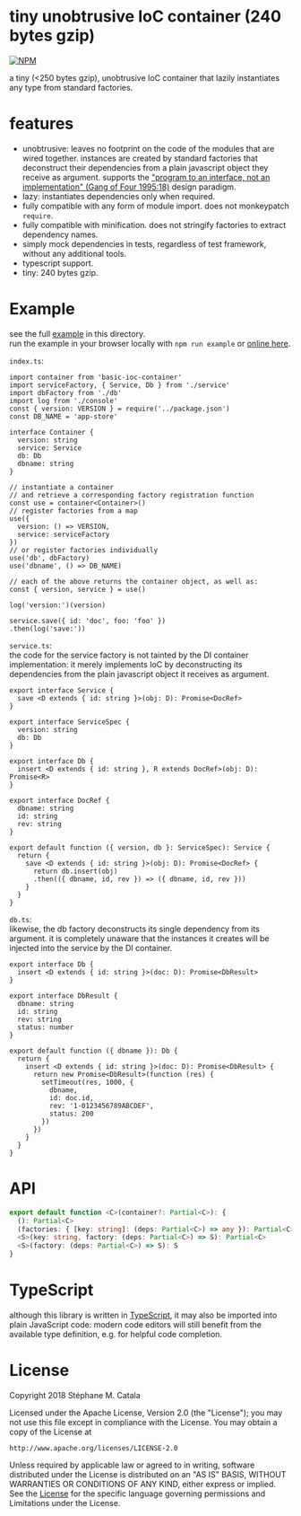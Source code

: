 # tiny unobtrusive IoC container (240 bytes gzip)
[![NPM](https://nodei.co/npm/basic-ioc-container.png?compact=true)](https://nodei.co/npm/basic-ioc-container/)

a tiny (<250 bytes gzip), unobtrusive IoC container that lazily instantiates
any type from standard factories.

# features
* unobtrusive: leaves no footprint on the code of the modules that are wired together.
instances are created by standard factories that deconstruct their dependencies
from a plain javascript object they receive as argument.
supports the ["program to an interface, not an implementation" (Gang of Four 1995:18)](https://en.wikipedia.org/wiki/Design_Patterns) design paradigm.
* lazy: instantiates dependencies only when required.
* fully compatible with any form of module import. does not monkeypatch `require`.
* fully compatible with minification.
does not stringify factories to extract dependency names.
* simply mock dependencies in tests, regardless of test framework,
without any additional tools.
* typescript support.
* tiny: 240 bytes gzip.

# <a name="example"></a> Example
see the full [example](./example/index.tsx) in this directory.<br/>
run the example in your browser locally with `npm run example`
or [online here](https://cdn.rawgit.com/ZenyWay/basic-ioc-container/v0.2.1/example/index.html).

`index.ts`:
```tsx
import container from 'basic-ioc-container'
import serviceFactory, { Service, Db } from './service'
import dbFactory from './db'
import log from './console'
const { version: VERSION } = require('../package.json')
const DB_NAME = 'app-store'

interface Container {
  version: string
  service: Service
  db: Db
  dbname: string
}

// instantiate a container
// and retrieve a corresponding factory registration function
const use = container<Container>()
// register factories from a map
use({
  version: () => VERSION,
  service: serviceFactory
})
// or register factories individually
use('db', dbFactory)
use('dbname', () => DB_NAME)

// each of the above returns the container object, as well as:
const { version, service } = use()

log('version:')(version)

service.save({ id: 'doc', foo: 'foo' })
.then(log('save:'))
```

`service.ts`:<br/>
the code for the service factory is not tainted by the DI container implementation:
it merely implements IoC by deconstructing its dependencies
from the plain javascript object it receives as argument.
```tsx
export interface Service {
  save <D extends { id: string }>(obj: D): Promise<DocRef>
}

export interface ServiceSpec {
  version: string
  db: Db
}

export interface Db {
  insert <D extends { id: string }, R extends DocRef>(obj: D): Promise<R>
}

export interface DocRef {
  dbname: string
  id: string
  rev: string
}

export default function ({ version, db }: ServiceSpec): Service {
  return {
    save <D extends { id: string }>(obj: D): Promise<DocRef> {
      return db.insert(obj)
      .then(({ dbname, id, rev }) => ({ dbname, id, rev }))
    }
  }
}
```

`db.ts`:<br/>
likewise, the db factory deconstructs its single dependency from its argument.
it is completely unaware that the instances it creates will be
injected into the service by the DI container.
```tsx
export interface Db {
  insert <D extends { id: string }>(doc: D): Promise<DbResult>
}

export interface DbResult {
  dbname: string
  id: string
  rev: string
  status: number
}

export default function ({ dbname }): Db {
  return {
    insert <D extends { id: string }>(doc: D): Promise<DbResult> {
      return new Promise<DbResult>(function (res) {
        setTimeout(res, 1000, {
          dbname,
          id: doc.id,
          rev: '1-0123456789ABCDEF',
          status: 200
        })
      })
    }
  }
}
```
# <a name="API"></a>API

```ts
export default function <C>(container?: Partial<C>): {
  (): Partial<C>
  (factories: { [key: string]: (deps: Partial<C>) => any }): Partial<C>
  <S>(key: string, factory: (deps: Partial<C>) => S): Partial<C>
  <S>(factory: (deps: Partial<C>) => S): S
}
```

# TypeScript
although this library is written in [TypeScript](https://www.typescriptlang.org),
it may also be imported into plain JavaScript code:
modern code editors will still benefit from the available type definition,
e.g. for helpful code completion.

# License
Copyright 2018 Stéphane M. Catala

Licensed under the Apache License, Version 2.0 (the "License");
you may not use this file except in compliance with the License.
You may obtain a copy of the License at

    http://www.apache.org/licenses/LICENSE-2.0

Unless required by applicable law or agreed to in writing, software
distributed under the License is distributed on an "AS IS" BASIS,
WITHOUT WARRANTIES OR CONDITIONS OF ANY KIND, either express or implied.
See the [License](./LICENSE) for the specific language governing permissions and
Limitations under the License.

